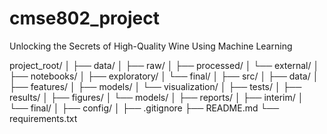 # cmse802_project
Unlocking the Secrets of High-Quality Wine Using Machine Learning

project_root/
│
├── data/
│   ├── raw/
│   ├── processed/
│   └── external/
│
├── notebooks/
│   ├── exploratory/
│   └── final/
│
├── src/
│   ├── data/
│   ├── features/
│   ├── models/
│   └── visualization/
│
├── tests/
│
├── results/
│   ├── figures/
│   └── models/
│
├── reports/
│   ├── interim/
│   └── final/
│
├── config/
│
├── .gitignore
├── README.md
└── requirements.txt
